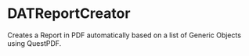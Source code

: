 # DATReportCreator
 Creates a Report in PDF automatically based on a list of Generic Objects using QuestPDF.
